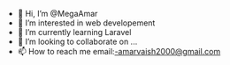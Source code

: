 - 👋 Hi, I’m @MegaAmar
- 👀 I’m interested in web developement
- 🌱 I’m currently learning Laravel
- 💞️ I’m looking to collaborate on ...
- 📫 How to reach me email:-amarvaish2000@gmail.com

<!---
MegaAmar/MegaAmar is a ✨ special ✨ repository because its `README.md` (this file) appears on your GitHub profile.
You can click the Preview link to take a look at your changes.
--->
